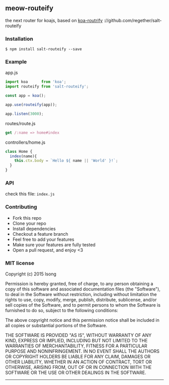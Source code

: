 ## meow-routeify

the next router for koajs, based on [koa-routrify]()
://github.com/regether/salt-routeify

### Installation

````
$ npm install salt-routeify --save
````

### Example

app.js

````javascript
import koa      from 'koa';
import routeify from 'salt-routeify';

const app = koa();

app.use(routeify(app));

app.listen(3000);
````
routes/route.js

```javascript
get /:name => home#index
```

controllers/home.js

```javascript
class Home {
  index(name){
    this.ctx.body = `Hello ${ name || 'World' }!`;
  }
}
```

### API
check this file: `index.js`

### Contributing
- Fork this repo
- Clone your repo
- Install dependencies
- Checkout a feature branch
- Feel free to add your features
- Make sure your features are fully tested
- Open a pull request, and enjoy <3

### MIT license
Copyright (c) 2015 lsong

Permission is hereby granted, free of charge, to any person obtaining a copy
of this software and associated documentation files (the &quot;Software&quot;), to deal
in the Software without restriction, including without limitation the rights
to use, copy, modify, merge, publish, distribute, sublicense, and/or sell
copies of the Software, and to permit persons to whom the Software is
furnished to do so, subject to the following conditions:

The above copyright notice and this permission notice shall be included in
all copies or substantial portions of the Software.

THE SOFTWARE IS PROVIDED &quot;AS IS&quot;, WITHOUT WARRANTY OF ANY KIND, EXPRESS OR
IMPLIED, INCLUDING BUT NOT LIMITED TO THE WARRANTIES OF MERCHANTABILITY,
FITNESS FOR A PARTICULAR PURPOSE AND NONINFRINGEMENT. IN NO EVENT SHALL THE
AUTHORS OR COPYRIGHT HOLDERS BE LIABLE FOR ANY CLAIM, DAMAGES OR OTHER
LIABILITY, WHETHER IN AN ACTION OF CONTRACT, TORT OR OTHERWISE, ARISING FROM,
OUT OF OR IN CONNECTION WITH THE SOFTWARE OR THE USE OR OTHER DEALINGS IN
THE SOFTWARE.

---
